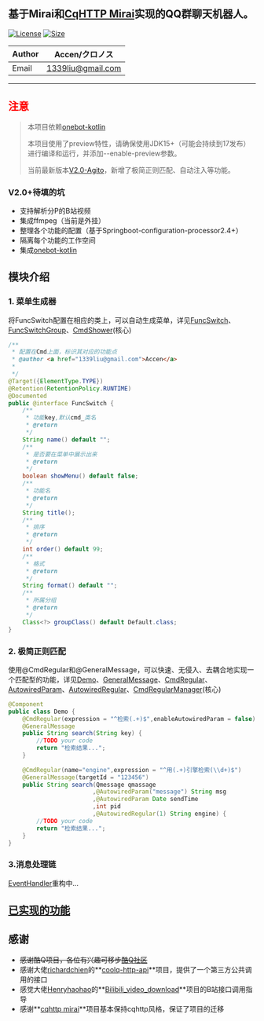 **基于Mirai和[CqHTTP Mirai](https://github.com/yyuueexxiinngg/cqhttp-mirai)实现的QQ群聊天机器人。**
---

[![License](https://img.shields.io/github/license/AcceNoi/dmzjbot)](https://img.shields.io/github/license/AcceNoi/dmzjbot) [![Size](https://img.shields.io/github/repo-size/AcceNoi/dmzjbot)](https://img.shields.io/github/repo-size/AcceNoi/dmzjbot)

| Author | Accen/クロノス    |
| ------ | ----------------- |
| Email  | 1339liu@gmail.com |

---

##  <font color="red">注意</font>
>本项目依赖[onebot-kotlin](https://github.com/yyuueexxiinngg/onebot-kotlin)
>
>本项目使用了preview特性，请确保使用JDK15+（可能会持续到17发布）进行编译和运行，并添加--enable-preview参数。
>
>当前最新版本[V2.0-Agito](https://github.com/AcceNoi/dmzjbot/releases/tag/V2.0-Agito)，新增了极简正则匹配、自动注入等功能。
>

### V2.0+待填的坑
- 支持解析分P的B站视频
- 集成ffmpeg（当前是外挂）
- 整理各个功能的配置（基于Springboot-configuration-processor2.4+）
- 隔离每个功能的工作空间
- 集成[onebot-kotlin](https://github.com/yyuueexxiinngg/onebot-kotlin)

## 模块介绍

### 1. 菜单生成器

将FuncSwitch配置在相应的类上，可以自动生成菜单，详见[FuncSwitch](https://github.com/AcceNoi/accenbot/blob/master/src/main/java/org/accen/dmzj/core/annotation/FuncSwitch.java)、[FuncSwitchGroup](https://github.com/AcceNoi/accenbot/blob/master/src/main/java/org/accen/dmzj/core/annotation/FuncSwitchGroup.java)、[CmdShower](https://github.com/AcceNoi/accenbot/blob/master/src/main/java/org/accen/dmzj/core/handler/CmdShower.java)(核心)

```java
/**
 * 配置在Cmd上面，标识其对应的功能点
 * @author <a href="1339liu@gmail.com">Accen</a>
 *
 */
@Target({ElementType.TYPE})
@Retention(RetentionPolicy.RUNTIME)
@Documented
public @interface FuncSwitch {
	/**
	 * 功能key,默认cmd_类名
	 * @return
	 */
	String name() default "";
	/**
	 * 是否要在菜单中展示出来
	 * @return
	 */
	boolean showMenu() default false;
	/**
	 * 功能名
	 * @return
	 */
	String title();
	/**
	 * 排序
	 * @return
	 */
	int order() default 99;
	/**
	 * 格式
	 * @return
	 */
	String format() default "";
	/**
	 * 所属分组
	 * @return
	 */
	Class<?> groupClass() default Default.class;
}
```

### 2. 极简正则匹配

使用@CmdRegular和@GeneralMessage，可以快速、无侵入、去耦合地实现一个匹配型的功能，详见[Demo](https://github.com/AcceNoi/accenbot/blob/master/src/test/java/dmzjbot/Demo.java)、[GeneralMessage](https://github.com/AcceNoi/accenbot/blob/master/src/main/java/org/accen/dmzj/core/annotation/GeneralMessage.java)、[CmdRegular](https://github.com/AcceNoi/accenbot/blob/master/src/main/java/org/accen/dmzj/core/annotation/CmdRegular.java)、[ AutowiredParam](https://github.com/AcceNoi/accenbot/blob/master/src/main/java/org/accen/dmzj/core/annotation/AutowiredParam.java)、[AutowiredRegular](https://github.com/AcceNoi/accenbot/blob/master/src/main/java/org/accen/dmzj/core/annotation/AutowiredRegular.java)、[CmdRegularManager](https://github.com/AcceNoi/accenbot/blob/master/src/main/java/org/accen/dmzj/core/handler/CmdRegularManager.java)(核心)

```java
@Component
public class Demo {
	@CmdRegular(expression = "^检索(.+)$",enableAutowiredParam = false)
	@GeneralMessage
	public String search(String key) {
		//TODO your code
		return "检索结果...";
	}
	
	@CmdRegular(name="engine",expression = "^用(.+)引擎检索(\\d+)$")
	@GeneralMessage(targetId = "123456")
	public String search(Qmessage qmassage
						,@AutowiredParam("message") String msg
						,@AutowiredParam Date sendTime
						,int pid
						,@AutowiredRegular(1) String engine) {
		//TODO your code
		return "检索结果...";
	}
}
```

### 3.消息处理链

[EventHandler](https://github.com/AcceNoi/accenbot/blob/master/src/main/java/org/accen/dmzj/core/handler/EventHandler.java)重构中...

## [已实现的功能](https://github.com/AcceNoi/accenbot/blob/master/README-FUNCTION.md)

## 感谢

  - ~~感谢酷Q项目，各位有兴趣可移步[酷Q社区]( https://cqp.cc/ )~~
  - 感谢大佬[richardchien](https://github.com/richardchien)的**[coolq-http-api](https://github.com/richardchien/coolq-http-api)**项目，提供了一个第三方公共调用的接口
  - 感觉大佬[Henryhaohao](https://github.com/Henryhaohao)的**[Bilibili_video_download](https://github.com/Henryhaohao/Bilibili_video_download)**项目的B站接口调用指导
  - 感谢**[cqhttp mirai](https://github.com/yyuueexxiinngg/cqhttp-mirai)**项目基本保持cqhttp风格，保证了项目的迁移

